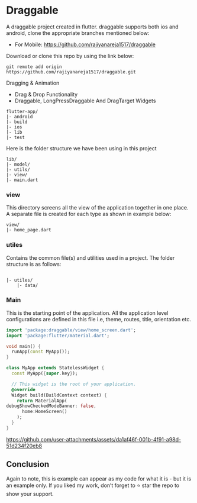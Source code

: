 # Draggable 

A draggable project created in flutter. draggable supports both ios and android, clone the appropriate branches mentioned below:

* For Mobile: https://github.com/rajiyanareja1517/draggable

Download or clone this repo by using the link below:

```
git remote add origin https://github.com/rajiyanareja1517/draggable.git
```

Dragging & Animation		

- Drag & Drop Functionality
- Draggable, LongPressDraggable And DragTarget Widgets

```
flutter-app/
|- android
|- build
|- ios
|- lib
|- test
```

Here is the folder structure we have been using in this project

```
lib/
|- model/
|- utils/
|- view/
|- main.dart
```

### view

This directory screens all the view of the application together in one place. A separate file is created for each type as shown in example below:

```
view/
|- home_page.dart

```

### utiles

Contains the common file(s) and utilities used in a project. The folder structure is as follows:

```

|- utiles/
    |- data/

```


### Main

This is the starting point of the application. All the application level configurations are defined in this file i.e, theme, routes, title, orientation etc.

```dart
import 'package:draggable/view/home_screen.dart';
import 'package:flutter/material.dart';

void main() {
  runApp(const MyApp());
}

class MyApp extends StatelessWidget {
  const MyApp({super.key});

  // This widget is the root of your application.
  @override
  Widget build(BuildContext context) {
    return MaterialApp(
debugShowCheckedModeBanner: false,
      home:HomeScreen()
    );
  }
}


```



https://github.com/user-attachments/assets/da1af46f-001b-4f91-a98d-51d234f20eb8




## Conclusion

Again to note, this is example can appear as my code for what it is - but it is an example only. If you liked my work, don’t forget to ⭐ star the repo to show your support.

